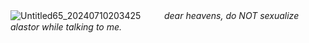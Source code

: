  ![Untitled65_20240710203425](https://media.tenor.com/mhouvHOejxwAAAAM/alastor-hazbin-hotel.gif)   ㅤ   ㅤ
*dear heavens, do NOT sexualize alastor while talking to me.*
